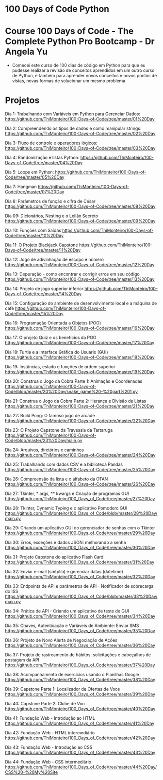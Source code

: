# 100 Days of Code Python
# Course 100 Days of Code - The Complete Python Pro Bootcamp - Dr Angela Yu

* Comecei este curso de 100 dias de código em Python para que eu pudesse realizar a revisão de conceitos aprendidos em um outro curso de Python, e também para aprender novos conceitos e novos pontos de vistas, novas formas de solucionar um mesmo problema.

# Projetos

Dia 1: Trabalhando com Variáveis em Python para Gerenciar Dados:
https://github.com/ThiMonteiro/100-Days-of-Code/tree/master/01%20Day

Dia 2: Compreendendo os tipos de dados e como manipular strings:
https://github.com/ThiMonteiro/100-Days-of-Code/tree/master/02%20Day

Dia 3: Fluxo de controle e operadores lógicos:
https://github.com/ThiMonteiro/100-Days-of-Code/tree/master/03%20Day

Dia 4: Randomização e listas Python:
https://github.com/ThiMonteiro/100-Days-of-Code/tree/master/04%20Day

Dia 5: Loops em Python:
https://github.com/ThiMonteiro/100-Days-of-Code/tree/master/05%20Day

Dia 7: Hangman
https://github.com/ThiMonteiro/100-Days-of-Code/tree/master/07%20Day

Dia 8: Parâmetros de função e cifra de César
https://github.com/ThiMonteiro/100-Days-of-Code/tree/master/08%20Day

Dia 09: Dicionários, Nesting e o Leilão Secreto
https://github.com/ThiMonteiro/100-Days-of-Code/tree/master/09%20Day

Dia 10: Funções com Saídas
https://github.com/ThiMonteiro/100-Days-of-Code/tree/master/10%20Day

Dia 11: O Projeto Blackjack Capstone
https://github.com/ThiMonteiro/100-Days-of-Code/tree/master/11%20Day

Dia 12: Jogo de adivinhação de escopo e número
https://github.com/ThiMonteiro/100-Days-of-Code/tree/master/12%20Day

Dia 13: Depuração - como encontrar e corrigir erros em seu código
https://github.com/ThiMonteiro/100-Days-of-Code/tree/master/13%20Day

Dia 14: Projeto de jogo superior inferior
https://github.com/ThiMonteiro/100-Days-of-Code/tree/master/14%20Day

Dia 15: Configuração do ambiente de desenvolvimento local e a máquina de café
https://github.com/ThiMonteiro/100-Days-of-Code/tree/master/15%20Day

Dia 16: Programação Orientada a Objetos (POO)
https://github.com/ThiMonteiro/100-Days-of-Code/tree/master/16%20Day

Dia 17: O projeto Quiz e os benefícios da POO
https://github.com/ThiMonteiro/100-Days-of-Code/tree/master/17%20Day

Dia 18: Turtle e a Interface Gráfica do Usuário (GUI)
https://github.com/ThiMonteiro/100-Days-of-Code/tree/master/18%20Day

Dia 19: Instâncias, estado e funções de ordem superior
https://github.com/ThiMonteiro/100-Days-of-Code/tree/master/19%20Day

Dia 20: Construa o Jogo da Cobra Parte 1: Animação e Coordenadas
https://github.com/ThiMonteiro/100-Days-of-Code/blob/master/20%20Day/snake_game%20-%20part%201.py

Dia 21: Construa o Jogo da Cobra Parte 2: Herança e Divisão de Listas
https://github.com/ThiMonteiro/100-Days-of-Code/tree/master/21%20Day

Dia 22: Build Pong: O famoso jogo de arcade
https://github.com/ThiMonteiro/100-Days-of-Code/tree/master/22%20Day

Dia 23: O Projeto Capstone da Travessia da Tartaruga
https://github.com/ThiMonteiro/100-Days-of-Code/blob/master/23%20Day/main.py

Dia 24: Arquivos, diretórios e caminhos
https://github.com/ThiMonteiro/100-Days-of-Code/tree/master/24%20Day

Dia 25: Trabalhando com dados CSV e a biblioteca Pandas
https://github.com/ThiMonteiro/100-Days-of-Code/tree/master/25%20Day

Dia 26: Compreensão da lista e o alfabeto da OTAN
https://github.com/ThiMonteiro/100-Days-of-Code/tree/master/26%20Day

Dia 27: Tkinter, * args, ** kwargs e Criação de programas GUI
https://github.com/ThiMonteiro/100_Days_of_Code/tree/master/27%20Day

Dia 28: Tkinter, Dynamic Typing e o aplicativo Pomodoro GUI
https://github.com/ThiMonteiro/100_Days_of_Code/blob/master/28%20Day/main.py

Dia 29: Criando um aplicativo GUI do gerenciador de senhas com o Tkinter
https://github.com/ThiMonteiro/100_Days_of_Code/tree/master/29%20Day

Dia 30: Erros, exceções e dados JSON: melhorando a senha
https://github.com/ThiMonteiro/100_Days_of_Code/tree/master/30%20Day

Dia 31: Projeto Capstone do aplicativo Flash Card
https://github.com/ThiMonteiro/100_Days_of_Code/tree/master/31%20Day

Dia 32: Enviar e-mail (smtplib) e gerenciar datas (datetime)
https://github.com/ThiMonteiro/100_Days_of_Code/tree/master/32%20Day

Dia 33: Endpoints de API e parâmetros de API - Notificador de sobrecarga do ISS
https://github.com/ThiMonteiro/100_Days_of_Code/blob/master/33%20Day/main.py

Dia 34: Prática de API - Criando um aplicativo de teste de GUI
https://github.com/ThiMonteiro/100_Days_of_Code/tree/master/34%20Day

Dia 35: Chaves, Autenticação e Variáveis de Ambiente: Enviar SMS
https://github.com/ThiMonteiro/100_Days_of_Code/tree/master/35%20Day

Dia 36: Projeto de Novo Alerta de Negociação de Ações
https://github.com/ThiMonteiro/100_Days_of_Code/tree/master/36%20Day

Dia 37: Projeto de rastreamento de hábitos: solicitações e cabeçalhos de postagem da API
https://github.com/ThiMonteiro/100_Days_of_Code/tree/master/37%20Day

Dia 38: Acompanhamento de exercícios usando o Planilhas Google
https://github.com/ThiMonteiro/100_Days_of_Code/tree/master/38%20Day

Dia 39: Capstone Parte 1: Localizador de Ofertas de Voos
https://github.com/ThiMonteiro/100_Days_of_Code/tree/master/39%20Day

Dia 40: Capstone Parte 2: Clube de Voo
https://github.com/ThiMonteiro/100_Days_of_Code/tree/master/40%20Day

Dia 41: Fundação Web - Introdução ao HTML
https://github.com/ThiMonteiro/100_Days_of_Code/tree/master/41%20Day

Dia 42: Fundação Web - HTML intermediário
https://github.com/ThiMonteiro/100_Days_of_Code/tree/master/42%20Day

Dia 43: Fundação Web - Introdução ao CSS
https://github.com/ThiMonteiro/100_Days_of_Code/tree/master/43%20Day

Dia 44: Fundação Web - CSS intermediário
https://github.com/ThiMonteiro/100_Days_of_Code/tree/master/44%20Day/CSS%20-%20My%20Site
